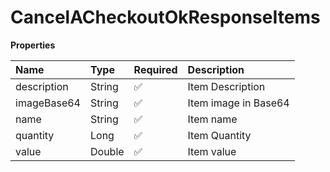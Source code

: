 # CancelACheckoutOkResponseItems

**Properties**

| Name        | Type   | Required | Description          |
| :---------- | :----- | :------- | :------------------- |
| description | String | ✅       | Item Description     |
| imageBase64 | String | ✅       | Item image in Base64 |
| name        | String | ✅       | Item name            |
| quantity    | Long   | ✅       | Item Quantity        |
| value       | Double | ✅       | Item value           |

<!-- This file was generated by liblab | https://liblab.com/ -->
